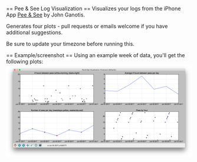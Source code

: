 == Pee & See Log Visualization ==
Visualizes your logs from the iPhone App [Pee & See](https://itunes.apple.com/us/app/pee-see-drink-more-water/id1090749982?mt=8) by John Ganotis.

Generates four plots - pull requests or emails welcome if you have additional suggestions.

Be sure to update your timezone before running this.

== Example/screenshot ==
Using an example week of data, you'll get the following plots:
![Four plots of pee logs](example.png)
